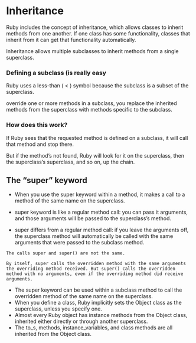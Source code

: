 # Inheritance

Ruby includes the concept of inheritance, which allows classes to inherit methods from one another. If one class has some functionality, classes that inherit from it can get that functionality automatically.

Inheritance allows multiple subclasses to inherit methods from a single superclass.

### Defining a subclass (is really easy

Ruby uses a less-than ( < ) symbol because the subclass is a subset of the superclass.

override one or more methods in a subclass, you replace the inherited methods from the superclass with methods specific to the subclass.

### How does this work?

If Ruby sees that the requested method is defined on a subclass, it will call that method and stop there.

But if the method’s not found, Ruby will look for it on the superclass, then the superclass’s superclass, and so on, up the chain.

## The “super” keyword

* When you use the super keyword within a method, it makes a call to a method of the same name on the superclass.

* super keyword is like a regular method call: you can pass it arguments, and those arguments will be passed to the superclass’s method.

* super differs from a regular method call: if you leave the arguments off, the superclass method will automatically be called with the same arguments that were passed to the subclass method.

```
The calls super and super() are not the same.

By itself, super calls the overridden method with the same arguments the overriding method received. But super() calls the overridden method with no arguments, even if the overriding method did receive arguments.

```
* The super keyword can be used within a subclass method to call the overridden method of the same name on the superclass.
* When you define a class, Ruby implicitly sets the Object class as the superclass, unless you specify one.
* Almost every Ruby object has instance methods from the Object class, inherited either directly or through another superclass.
* The to_s, methods, instance_variables, and class methods are all inherited from the Object class.





